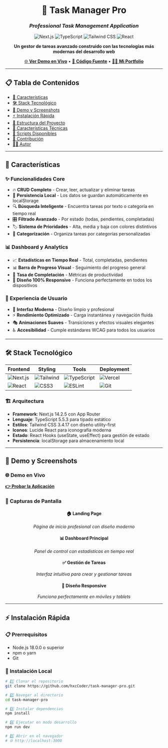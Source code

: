 <div align="center">

# 🚀 Task Manager Pro

### *Professional Task Management Application*

![Next.js](https://img.shields.io/badge/Next.js-14.2.5-black?style=for-the-badge&logo=next.js&logoColor=white)
![TypeScript](https://img.shields.io/badge/TypeScript-5.5.3-3178C6?style=for-the-badge&logo=typescript&logoColor=white)
![Tailwind CSS](https://img.shields.io/badge/Tailwind_CSS-3.4.17-38B2AC?style=for-the-badge&logo=tailwind-css&logoColor=white)
![React](https://img.shields.io/badge/React-18.3.1-61DAFB?style=for-the-badge&logo=react&logoColor=black)

**Un gestor de tareas avanzado construido con las tecnologías más modernas del desarrollo web**

[🌐 **Ver Demo en Vivo**](https://task-manager-pro-hxccoder.vercel.app) • [📂 **Código Fuente**](https://github.com/hxcCoder/task-manager-pro) • [👨‍💻 **Mi Portfolio**](https://github.com/hxcCoder)

---

</div>

## 📋 **Tabla de Contenidos**

- [🎯 Características](#-características)
- [🛠️ Stack Tecnológico](#️-stack-tecnológico)
- [🚀 Demo y Screenshots](#-demo-y-screenshots)
- [⚡ Instalación Rápida](#-instalación-rápida)
- [📁 Estructura del Proyecto](#-estructura-del-proyecto)
- [🎨 Características Técnicas](#-características-técnicas)
- [🔧 Scripts Disponibles](#-scripts-disponibles)
- [🤝 Contribución](#-contribución)
- [👨‍💻 Autor](#-autor)

---

## 🎯 **Características**

### ✨ **Funcionalidades Core**
- 🔥 **CRUD Completo** - Crear, leer, actualizar y eliminar tareas
- 💾 **Persistencia Local** - Los datos se guardan automáticamente en localStorage
- 🔍 **Búsqueda Inteligente** - Encuentra tareas por texto o categoría en tiempo real
- 🎛️ **Filtrado Avanzado** - Por estado (todas, pendientes, completadas)
- 🏷️ **Sistema de Prioridades** - Alta, media y baja con colores distintivos
- 📂 **Categorización** - Organiza tareas por categorías personalizadas

### 📊 **Dashboard y Analytics**
- 📈 **Estadísticas en Tiempo Real** - Total, completadas, pendientes
- 📊 **Barra de Progreso Visual** - Seguimiento del progreso general
- 🎯 **Tasa de Completación** - Métricas de productividad
- 📱 **Diseño 100% Responsive** - Funciona perfectamente en todos los dispositivos

### 🎨 **Experiencia de Usuario**
- 🌟 **Interfaz Moderna** - Diseño limpio y profesional
- ⚡ **Rendimiento Optimizado** - Carga instantánea y navegación fluida
- 🎭 **Animaciones Suaves** - Transiciones y efectos visuales elegantes
- ♿ **Accesibilidad** - Cumple estándares WCAG para todos los usuarios

---

## 🛠️ **Stack Tecnológico**

<div align="center">

| Frontend | Styling | Tools | Deployment |
|----------|---------|-------|------------|
| ![Next.js](https://img.shields.io/badge/Next.js-14.2.5-black?style=flat-square&logo=next.js) | ![Tailwind](https://img.shields.io/badge/Tailwind_CSS-3.4.17-38B2AC?style=flat-square&logo=tailwind-css) | ![TypeScript](https://img.shields.io/badge/TypeScript-5.5.3-3178C6?style=flat-square&logo=typescript) | ![Vercel](https://img.shields.io/badge/Vercel-000000?style=flat-square&logo=vercel) |
| ![React](https://img.shields.io/badge/React-18.3.1-61DAFB?style=flat-square&logo=react) | ![CSS3](https://img.shields.io/badge/CSS3-1572B6?style=flat-square&logo=css3) | ![ESLint](https://img.shields.io/badge/ESLint-4B32C3?style=flat-square&logo=eslint) | ![Git](https://img.shields.io/badge/Git-F05032?style=flat-square&logo=git) |

</div>

### 🏗️ **Arquitectura**
- **Framework**: Next.js 14.2.5 con App Router
- **Lenguaje**: TypeScript 5.5.3 para tipado estático
- **Estilos**: Tailwind CSS 3.4.17 con diseño utility-first
- **Iconos**: Lucide React para iconografía moderna
- **Estado**: React Hooks (useState, useEffect) para gestión de estado
- **Persistencia**: localStorage para almacenamiento local

---

## 🚀 **Demo y Screenshots**

### 🌐 **Demo en Vivo**
**[👉 Probar la Aplicación](https://task-manager-pro-hxccoder.vercel.app)**

### 📸 **Capturas de Pantalla**

<div align="center">

#### 🏠 **Landing Page**
*Página de inicio profesional con diseño moderno*

#### 📊 **Dashboard Principal**
*Panel de control con estadísticas en tiempo real*

#### ✅ **Gestión de Tareas**
*Interfaz intuitiva para crear y gestionar tareas*

#### 📱 **Diseño Responsive**
*Funciona perfectamente en móviles y tablets*

</div>

---

## ⚡ **Instalación Rápida**

### 📋 **Prerrequisitos**
- Node.js 18.0.0 o superior
- npm o yarn
- Git

### 🔧 **Instalación Local**

```bash
# 1️⃣ Clonar el repositorio
git clone https://github.com/hxcCoder/task-manager-pro.git

# 2️⃣ Navegar al directorio
cd task-manager-pro

# 3️⃣ Instalar dependencias
npm install

# 4️⃣ Ejecutar en modo desarrollo
npm run dev

# 5️⃣ Abrir en el navegador
# 🌐 http://localhost:3000
